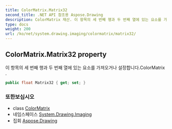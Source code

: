 ```yaml
---
title: ColorMatrix.Matrix32
second_title: .NET API 참조용 Aspose.Drawing
description: ColorMatrix 재산. 이 항목의 세 번째 행과 두 번째 열에 있는 요소를 가져오거나 설정합니다.ColorMatrix .
type: docs
weight: 200
url: /ko/net/system.drawing.imaging/colormatrix/matrix32/
---
```

## ColorMatrix.Matrix32 property

이 항목의 세 번째 행과 두 번째 열에 있는 요소를 가져오거나 설정합니다.ColorMatrix .

```csharp
public float Matrix32 { get; set; }
```

### 또한보십시오

* class [ColorMatrix](../)
* 네임스페이스 [System.Drawing.Imaging](../../colormatrix/)
* 집회 [Aspose.Drawing](../../../)


